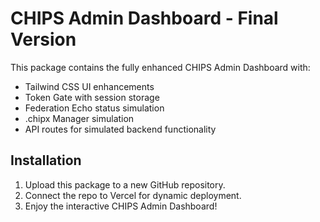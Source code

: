 
# CHIPS Admin Dashboard - Final Version

This package contains the fully enhanced CHIPS Admin Dashboard with:
- Tailwind CSS UI enhancements
- Token Gate with session storage
- Federation Echo status simulation
- .chipx Manager simulation
- API routes for simulated backend functionality

## Installation
1. Upload this package to a new GitHub repository.
2. Connect the repo to Vercel for dynamic deployment.
3. Enjoy the interactive CHIPS Admin Dashboard!


